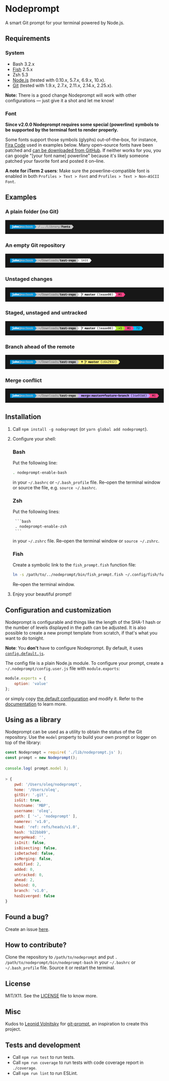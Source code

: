 Nodeprompt
==================================================

A smart Git prompt for your terminal powered by Node.js.

## Requirements

### System

* Bash 3.2.x
* [Fish](https://fishshell.com/) 2.5.x
* Zsh 5.3
* [Node.js](https://nodejs.org/) (tested with 0.10.x, 5.7.x, 6.9.x, 10.x).
* [Git](https://git-scm.com/) (tested with 1.9.x, 2.7.x, 2.11.x, 2.14.x, 2.25.x).

**Note:** There is a good change Nodeprompt will work with other configurations — just give it a shot and let me know!

### Font

**Since v2.0.0 Nodeprompt requires some special (powerline) symbols to be supported by the terminal font to render properly.**

Some fonts support those symbols (glyphs) out–of–the–box, for instance, [Fira Code](https://github.com/tonsky/FiraCode) used in examples below. Many open–source fonts have been patched and [can be downloaded from GitHub](https://github.com/powerline/fonts). If neither works for you, you can google "[your font name] powerline" because it's likely someone patched your favorite font and posted it on–line.

**A note for iTerm 2 users**: Make sure the powerline–compatible font is enabled in both  `Profiles > Text > Font` and `Profiles > Text > Non–ASCII Font`.

## Examples

### A plain folder (no Git)

![A simple folder](demo/no-git.png?raw=true)

### An empty Git repository

![An empty Git repository](demo/git-init.png?raw=true)

### Unstaged changes

![Unstaged changes](demo/git-unstaged.png?raw=true)

### Staged, unstaged and untracked

![Staged, unstaged and untracked files](demo/git-various.png?raw=true)

### Branch ahead of the remote

![Branch ahead](demo/git-ahead.png?raw=true)

### Merge conflict

![Merge conflict](demo/git-merge-conflict.png?raw=true)

## Installation

1. Call `npm install -g nodeprompt` (or `yarn global add nodeprompt`).
2. Configure your shell:

	### Bash

	Put the following line:

	```bash
	. nodeprompt-enable-bash
	```

	in your `~/.bashrc` or `~/.bash_profile` file. Re&ndash;open the terminal window or source the file, e.g. `source ~/.bashrc`.

	### Zsh

	Put the following lines:

		```bash
		. nodeprompt-enable-zsh
		```

	in your `~/.zshrc` file. Re&ndash;open the terminal window or `source ~/.zshrc`.

	### Fish

	Create a symbolic link to the `fish_prompt.fish` function file:

	```bash
	ln -s /path/to/../nodeprompt/bin/fish_prompt.fish ~/.config/fish/functions/fish_prompt.fish
	```

	Re&ndash;open the terminal window.

1. Enjoy your beautiful prompt!

## Configuration and customization

Nodeprompt is configurable and things like the length of the SHA-1 hash or the number of levels displayed in the path can be adjusted. It is also possible to create a new prompt template from scratch, if that's what you want to do tonight.

**Note**: You **don't** have to configure Nodeprompt. By default, it uses [`config.default.js`](https://github.com/oleq/nodeprompt/blob/master/config.default.js).

The config file is a plain Node.js module. To configure your prompt, create a `~/.nodeprompt/config.user.js` file with `module.exports`:

```js
module.exports = {
    option: 'value'
};
```

or simply copy [the default configuration](https://github.com/oleq/nodeprompt/blob/master/config.default.js) and modify it. Refer to the [documentation](https://github.com/oleq/nodeprompt/blob/master/config.default.js) to learn more.

## Using as a library

Nodeprompt can be used as a utility to obtain the status of the Git repository. Use the `model` property to build your own prompt or logger on top of the library:

```js
const Nodeprompt = require( './lib/nodeprompt.js' );
const prompt = new Nodeprompt();

console.log( prompt.model );

> {
	pwd: '/Users/oleq/nodeprompt',
	home: '/Users/oleq',
	gitDir: '.git',
	isGit: true,
	hostname: 'MBP',
	username: 'oleq',
	path: [ '~', 'nodeprompt' ],
	namerev: 'v1.0',
	head: 'ref: refs/heads/v1.0',
	hash: 'b22bb89',
	mergeHead: '',
	isInit: false,
	isBisecting: false,
	isDetached: false,
	isMerging: false,
	modified: 2,
	added: 0,
	untracked: 0,
	ahead: 2,
	behind: 0,
	branch: 'v1.0',
	hasDiverged: false
}
```

## Found a bug?

Create an issue [here](https://github.com/oleq/nodeprompt/issues).

## How to contribute?

Clone the repository to `/path/to/nodeprompt` and put `. /path/to/nodeprompt/bin/nodeprompt-bash` in your `~/.bashrc` or `~/.bash_profile` file. Source it or restart the terminal.

## License

MIT/X11. See the [LICENSE](LICENSE) file to know more.

## Misc

Kudos to [Leonid Volnitsky](https://github.com/lvv) for [git-prompt](https://github.com/lvv/git-prompt), an inspiration to create this project.

## Tests and development

* Call `npm run test` to run tests.
* Call `npm run coverage` to run tests with code coverage report in `./coverage`.
* Call `npm run lint` to run ESLint.

